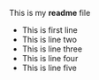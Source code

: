 This is my **readme** file
- This is first line
- This is line two
- This is line three
- This is line four
- This is line five